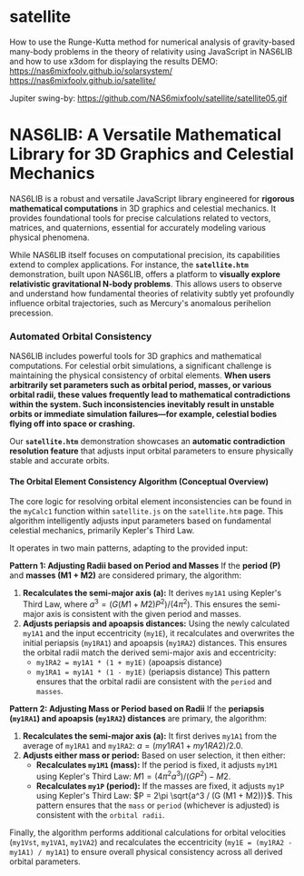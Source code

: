 # satellite
How to use the Runge-Kutta method for numerical analysis of gravity-based many-body problems in the theory of relativity using JavaScript in NAS6LIB and how to use x3dom for displaying the results
DEMO:
https://nas6mixfoolv.github.io/solarsystem/
https://nas6mixfoolv.github.io/satellite/

Jupiter swing-by:
https://github.com/NAS6mixfoolv/satellite/satellite05.gif

# NAS6LIB: A Versatile Mathematical Library for 3D Graphics and Celestial Mechanics

NAS6LIB is a robust and versatile JavaScript library engineered for **rigorous mathematical computations** in 3D graphics and celestial mechanics. It provides foundational tools for precise calculations related to vectors, matrices, and quaternions, essential for accurately modeling various physical phenomena.

While NAS6LIB itself focuses on computational precision, its capabilities extend to complex applications. For instance, the **`satellite.htm`** demonstration, built upon NAS6LIB, offers a platform to **visually explore relativistic gravitational N-body problems**. This allows users to observe and understand how fundamental theories of relativity subtly yet profoundly influence orbital trajectories, such as Mercury's anomalous perihelion precession.

### Automated Orbital Consistency

NAS6LIB includes powerful tools for 3D graphics and mathematical computations. For celestial orbit simulations, a significant challenge is maintaining the physical consistency of orbital elements. **When users arbitrarily set parameters such as orbital period, masses, or various orbital radii, these values frequently lead to mathematical contradictions within the system. Such inconsistencies inevitably result in unstable orbits or immediate simulation failures—for example, celestial bodies flying off into space or crashing.**

Our **`satellite.htm`** demonstration showcases an **automatic contradiction resolution feature** that adjusts input orbital parameters to ensure physically stable and accurate orbits.

#### The Orbital Element Consistency Algorithm (Conceptual Overview)

The core logic for resolving orbital element inconsistencies can be found in the `myCalc1` function within `satellite.js` on the `satellite.htm` page. This algorithm intelligently adjusts input parameters based on fundamental celestial mechanics, primarily Kepler's Third Law.

It operates in two main patterns, adapting to the provided input:

**Pattern 1: Adjusting Radii based on Period and Masses**
If the **period (P)** and **masses (M1 + M2)** are considered primary, the algorithm:
1.  **Recalculates the semi-major axis (a):** It derives `my1A1` using Kepler's Third Law, where $a^3 = (G(M1+M2)P^2) / (4\pi^2)$. This ensures the semi-major axis is consistent with the given period and masses.
2.  **Adjusts periapsis and apoapsis distances:** Using the newly calculated `my1A1` and the input eccentricity (`my1E`), it recalculates and overwrites the initial periapsis (`my1RA1`) and apoapsis (`my1RA2`) distances. This ensures the orbital radii match the derived semi-major axis and eccentricity:
    * `my1RA2 = my1A1 * (1 + my1E)` (apoapsis distance)
    * `my1RA1 = my1A1 * (1 - my1E)` (periapsis distance)
    This pattern ensures that the orbital radii are consistent with the `period` and `masses`.

**Pattern 2: Adjusting Mass or Period based on Radii**
If the **periapsis (`my1RA1`) and apoapsis (`my1RA2`) distances** are primary, the algorithm:
1.  **Recalculates the semi-major axis (a):** It first derives `my1A1` from the average of `my1RA1` and `my1RA2`: $a = (my1RA1 + my1RA2) / 2.0$.
2.  **Adjusts either mass or period:** Based on user selection, it then either:
    * **Recalculates `my1M1` (mass):** If the period is fixed, it adjusts `my1M1` using Kepler's Third Law: $M1 = (4\pi^2 a^3) / (G P^2) - M2$.
    * **Recalculates `my1P` (period):** If the masses are fixed, it adjusts `my1P` using Kepler's Third Law: $P = 2\pi \sqrt{a^3 / (G (M1 + M2))}$.
    This pattern ensures that the `mass` or `period` (whichever is adjusted) is consistent with the `orbital radii`.

Finally, the algorithm performs additional calculations for orbital velocities (`my1Vst`, `my1VA1`, `my1VA2`) and recalculates the eccentricity (`my1E = (my1RA2 - my1A1) / my1A1`) to ensure overall physical consistency across all derived orbital parameters.

